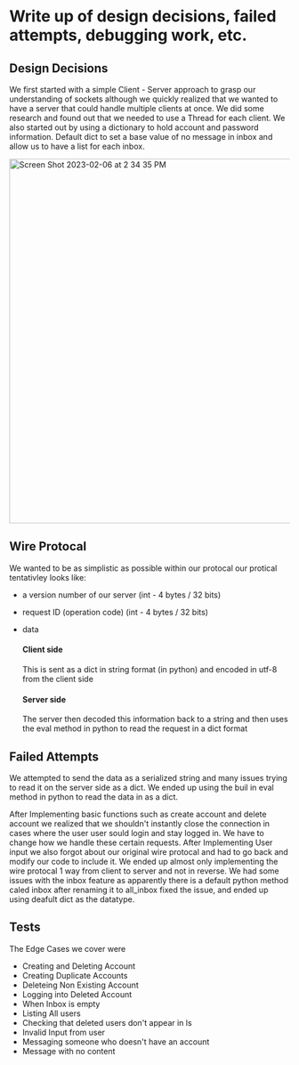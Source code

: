 # Write up of design decisions, failed attempts, debugging work, etc.



## Design Decisions
We first started with a simple Client - Server approach to grasp our understanding of sockets although we quickly realized that we wanted to have a server that could handle multiple clients at once. We did some research and found out that we needed to use a Thread for each client. We also started out by using a dictionary to hold account and password information. Default dict to set a base value of no message in inbox and allow us to have a list for each inbox. 


<img width="655" alt="Screen Shot 2023-02-06 at 2 34 35 PM" src="https://user-images.githubusercontent.com/47306315/217067587-b048d4cf-a0ac-41e3-a63a-d6f97a17228d.png">





## Wire Protocal

We wanted to be as simplistic as possible within our protocal our protical tentativley looks like:

- a version number of our server (int - 4 bytes / 32 bits)
- request ID (operation code) (int - 4 bytes / 32 bits)
- data 

    #### Client side
    This is sent as a dict in string format (in python) and encoded in utf-8 from the client side
    #### Server side
    The server then decoded this information back to a string and then uses the eval method in python to read the request in a dict format



## Failed Attempts

We attempted to send the data as a serialized string and many issues trying to read it on the server side as a dict. We ended up using the buil in eval method in python to read the data in as a dict. 


After Implementing basic functions such as create account and delete account we realized that we shouldn't instantly close the connection in cases where the user user sould login and stay logged in. We have to change how we handle these certain requests. After Implementing User input we also forgot about our original wire protocal and had to go back and modify our code to include it. We ended up almost only implementing the wire protocal 1 way from client to server and not in reverse. We had some issues with the inbox feature as apparently there is a default python method caled inbox after renaming it to all_inbox fixed the issue, and ended up using deafult dict as the datatype.

## Tests

The Edge Cases we cover were

- Creating and Deleting Account
- Creating Duplicate Accounts
- Deleteing Non Existing Account
- Logging into Deleted Account
- When Inbox is empty
- Listing All users
- Checking that deleted users don't appear in ls
- Invalid Input from user 
- Messaging someone who doesn't have an account
- Message with no content
